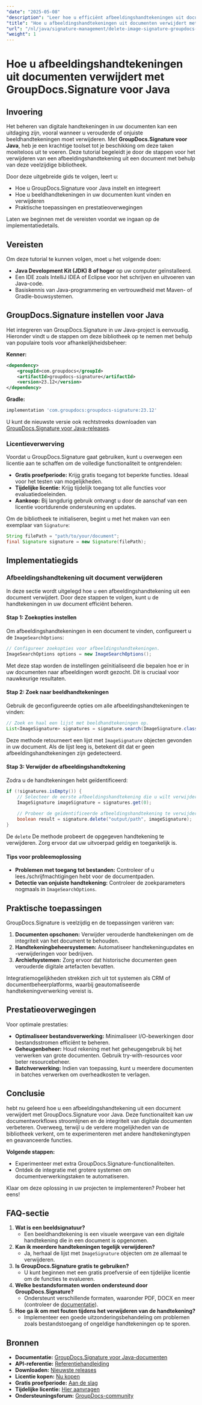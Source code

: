 ```yaml
---
"date": "2025-05-08"
"description": "Leer hoe u efficiënt afbeeldingshandtekeningen uit documenten verwijdert met GroupDocs.Signature voor Java met deze stapsgewijze handleiding."
"title": "Hoe u afbeeldingshandtekeningen uit documenten verwijdert met GroupDocs.Signature voor Java"
"url": "/nl/java/signature-management/delete-image-signature-groupdocs-java/"
"weight": 1
---
```


# Hoe u afbeeldingshandtekeningen uit documenten verwijdert met GroupDocs.Signature voor Java

## Invoering

Het beheren van digitale handtekeningen in uw documenten kan een uitdaging zijn, vooral wanneer u verouderde of onjuiste beeldhandtekeningen moet verwijderen. Met **GroupDocs.Signature voor Java**, heb je een krachtige toolset tot je beschikking om deze taken moeiteloos uit te voeren. Deze tutorial begeleidt je door de stappen voor het verwijderen van een afbeeldingshandtekening uit een document met behulp van deze veelzijdige bibliotheek.

Door deze uitgebreide gids te volgen, leert u:
- Hoe u GroupDocs.Signature voor Java instelt en integreert
- Hoe u beeldhandtekeningen in uw documenten kunt vinden en verwijderen
- Praktische toepassingen en prestatieoverwegingen

Laten we beginnen met de vereisten voordat we ingaan op de implementatiedetails.

## Vereisten

Om deze tutorial te kunnen volgen, moet u het volgende doen:
- **Java Development Kit (JDK) 8 of hoger** op uw computer geïnstalleerd.
- Een IDE zoals IntelliJ IDEA of Eclipse voor het schrijven en uitvoeren van Java-code.
- Basiskennis van Java-programmering en vertrouwdheid met Maven- of Gradle-bouwsystemen.

## GroupDocs.Signature instellen voor Java

Het integreren van GroupDocs.Signature in uw Java-project is eenvoudig. Hieronder vindt u de stappen om deze bibliotheek op te nemen met behulp van populaire tools voor afhankelijkheidsbeheer:

**Kenner:**
```xml
<dependency>
    <groupId>com.groupdocs</groupId>
    <artifactId>groupdocs-signature</artifactId>
    <version>23.12</version>
</dependency>
```

**Gradle:**
```gradle
implementation 'com.groupdocs:groupdocs-signature:23.12'
```

U kunt de nieuwste versie ook rechtstreeks downloaden van [GroupDocs.Signature voor Java-releases](https://releases.groupdocs.com/signature/java/).

### Licentieverwerving

Voordat u GroupDocs.Signature gaat gebruiken, kunt u overwegen een licentie aan te schaffen om de volledige functionaliteit te ontgrendelen:
- **Gratis proefperiode:** Krijg gratis toegang tot beperkte functies. Ideaal voor het testen van mogelijkheden.
- **Tijdelijke licentie:** Krijg tijdelijk toegang tot alle functies voor evaluatiedoeleinden.
- **Aankoop:** Bij langdurig gebruik ontvangt u door de aanschaf van een licentie voortdurende ondersteuning en updates.

Om de bibliotheek te initialiseren, begint u met het maken van een exemplaar van `Signature`:
```java
String filePath = "path/to/your/document";
final Signature signature = new Signature(filePath);
```

## Implementatiegids

### Afbeeldingshandtekening uit document verwijderen

In deze sectie wordt uitgelegd hoe u een afbeeldingshandtekening uit een document verwijdert. Door deze stappen te volgen, kunt u de handtekeningen in uw document efficiënt beheren.

#### Stap 1: Zoekopties instellen

Om afbeeldingshandtekeningen in een document te vinden, configureert u de `ImageSearchOptions`:
```java
// Configureer zoekopties voor afbeeldingshandtekeningen.
ImageSearchOptions options = new ImageSearchOptions();
```
Met deze stap worden de instellingen geïnitialiseerd die bepalen hoe er in uw documenten naar afbeeldingen wordt gezocht. Dit is cruciaal voor nauwkeurige resultaten.

#### Stap 2: Zoek naar beeldhandtekeningen

Gebruik de geconfigureerde opties om alle afbeeldingshandtekeningen te vinden:
```java
// Zoek en haal een lijst met beeldhandtekeningen op.
List<ImageSignature> signatures = signature.search(ImageSignature.class, options);
```
Deze methode retourneert een lijst met `ImageSignature` objecten gevonden in uw document. Als de lijst leeg is, betekent dit dat er geen afbeeldingshandtekeningen zijn gedetecteerd.

#### Stap 3: Verwijder de afbeeldingshandtekening

Zodra u de handtekeningen hebt geïdentificeerd:
```java
if (!signatures.isEmpty()) {
    // Selecteer de eerste afbeeldingshandtekening die u wilt verwijderen.
    ImageSignature imageSignature = signatures.get(0);
    
    // Probeer de geïdentificeerde afbeeldingshandtekening te verwijderen.
    boolean result = signature.delete("output/path", imageSignature);
}
```
De `delete` De methode probeert de opgegeven handtekening te verwijderen. Zorg ervoor dat uw uitvoerpad geldig en toegankelijk is.

#### Tips voor probleemoplossing
- **Problemen met toegang tot bestanden:** Controleer of u lees./schrijfmachtigingen hebt voor de documentpaden.
- **Detectie van onjuiste handtekening:** Controleer de zoekparameters nogmaals in `ImageSearchOptions`.

## Praktische toepassingen

GroupDocs.Signature is veelzijdig en de toepassingen variëren van:
1. **Documenten opschonen:** Verwijder verouderde handtekeningen om de integriteit van het document te behouden.
2. **Handtekeningbeheersystemen:** Automatiseer handtekeningupdates en -verwijderingen voor bedrijven.
3. **Archiefsystemen:** Zorg ervoor dat historische documenten geen verouderde digitale artefacten bevatten.

Integratiemogelijkheden strekken zich uit tot systemen als CRM of documentbeheerplatforms, waarbij geautomatiseerde handtekeningverwerking vereist is.

## Prestatieoverwegingen

Voor optimale prestaties:
- **Optimaliseer bestandsverwerking:** Minimaliseer I/O-bewerkingen door bestandsstromen efficiënt te beheren.
- **Geheugenbeheer:** Houd rekening met het geheugengebruik bij het verwerken van grote documenten. Gebruik try-with-resources voor beter resourcebeheer.
- **Batchverwerking:** Indien van toepassing, kunt u meerdere documenten in batches verwerken om overheadkosten te verlagen.

## Conclusie

hebt nu geleerd hoe u een afbeeldingshandtekening uit een document verwijdert met GroupDocs.Signature voor Java. Deze functionaliteit kan uw documentworkflows stroomlijnen en de integriteit van digitale documenten verbeteren. Overweeg, terwijl u de verdere mogelijkheden van de bibliotheek verkent, om te experimenteren met andere handtekeningtypen en geavanceerde functies.

**Volgende stappen:**
- Experimenteer met extra GroupDocs.Signature-functionaliteiten.
- Ontdek de integratie met grotere systemen om documentverwerkingstaken te automatiseren.

Klaar om deze oplossing in uw projecten te implementeren? Probeer het eens!

## FAQ-sectie

1. **Wat is een beeldsignatuur?**
   - Een beeldhandtekening is een visuele weergave van een digitale handtekening die in een document is opgenomen.
2. **Kan ik meerdere handtekeningen tegelijk verwijderen?**
   - Ja, herhaal de lijst met `ImageSignature` objecten om ze allemaal te verwijderen.
3. **Is GroupDocs.Signature gratis te gebruiken?**
   - U kunt beginnen met een gratis proefversie of een tijdelijke licentie om de functies te evalueren.
4. **Welke bestandsformaten worden ondersteund door GroupDocs.Signature?**
   - Ondersteunt verschillende formaten, waaronder PDF, DOCX en meer (controleer de [documentatie](https://docs.groupdocs.com/signature/java/)).
5. **Hoe ga ik om met fouten tijdens het verwijderen van de handtekening?**
   - Implementeer een goede uitzonderingsbehandeling om problemen zoals bestandstoegang of ongeldige handtekeningen op te sporen.

## Bronnen
- **Documentatie:** [GroupDocs.Signature voor Java-documenten](https://docs.groupdocs.com/signature/java/)
- **API-referentie:** [Referentiehandleiding](https://reference.groupdocs.com/signature/java/)
- **Downloaden:** [Nieuwste releases](https://releases.groupdocs.com/signature/java/)
- **Licentie kopen:** [Nu kopen](https://purchase.groupdocs.com/buy)
- **Gratis proefperiode:** [Aan de slag](https://releases.groupdocs.com/signature/java/)
- **Tijdelijke licentie:** [Hier aanvragen](https://purchase.groupdocs.com/temporary-license/)
- **Ondersteuningsforum:** [GroupDocs-community](https://forum.groupdocs.com/c/signature/)
